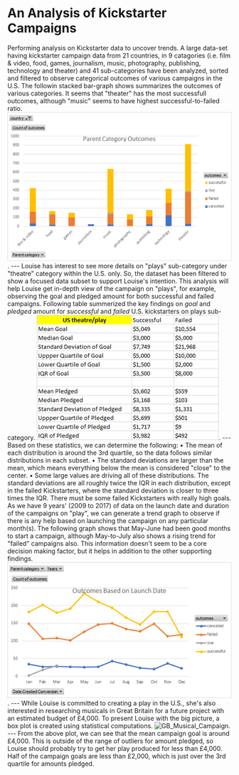 # An Analysis of Kickstarter Campaigns
Performing analysis on Kickstarter data to uncover trends.
A large data-set having kickstarter campaign data from 21 countries, in 9 catagories (i.e. film & video, food, games, journalism, music, photography, publishing, technology and theater) and 41 sub-categories have been analyzed, sorted and filtered to observe categorical outcomes of various campaigns in the U.S. The followin stacked bar-graph shows summarizes the outcomes of various categories. It seems that "theater" has the most successfull outcomes, although "music" seems to have highest successful-to-failed ratio.
![Parent Category Outcomes](/images/ParentCategoryOutcomes.png). ---
Louise has interest to see more details on "plays" sub-category under "theatre" category within the U.S. only. So, the dataset has been filtered to show a focused data subset to support Louise's intention. This analysis will help Louise get in-depth view of the campaign on "plays", for example, observing the goal and pledged amount for both successful and failed campaigns. Following table summerized the key findings on *goal* and *pledged* amount for *successful* and *failed* U.S. kickstarters on plays sub-category.
![US_play_Goal_Pledged](/images/US_play_Goal_Pledged.png). ---
Based on these statistics, we can determine the following:
•	The mean of each distribution is around the 3rd quartile, so the data follows similar distributions in each subset.
•	The standard deviations are larger than the mean, which means everything below the mean is considered "close" to the center.
•	Some large values are driving all of these distributions. The standard deviations are all roughly twice the IQR in each distribution, except in the failed Kickstarters, where the standard deviation is closer to three times the IQR. There must be some failed Kickstarters with really high goals.
As we have 9 years' (2009 to 2017) of data on the launch date and duration of the campaigns on "play", we can generate a trend graph to observe if there is any help based on launching the campaign on any particular month(s). The following graph shows that May-June had been good months to start a campaign, although May-to-July also shows a rising trend for "failed" campaigns also. This information doesn't seem to be a core decision making factor, but it helps in addition to the other supporting findings.
![OutcomesBasedOnLaunchDate](/images/OutcomesBasedOnLaunchDate.png). ---
While Louise is committed to creating a play in the U.S., she's also interested in researching musicals in Great Britain for a future project with an estimated budget of £4,000. To present Louise with the big picture, a box plot is created using statistical computations.
![GB_Musical_Campaign](/images/GB_Musical_Campaign.png). ---
From the above plot, we can see that the mean campaign goal is around £4,000. This is outside of the range of outliers for amount pledged, so Louise should probably try to get her play produced for less than £4,000. Half of the campaign goals are less than £2,000, which is just over the 3rd quartile for amounts pledged.
